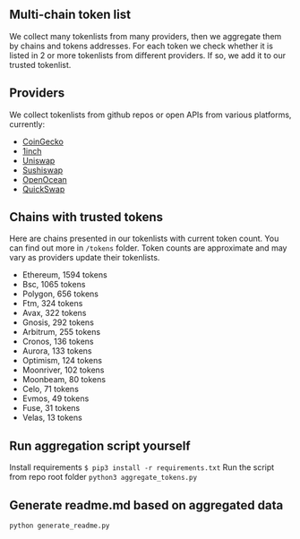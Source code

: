 
## Multi-chain token list 
We collect many tokenlists from many providers, then we aggregate them by chains and tokens addresses. 
For each token we check whether it is listed in 2 or more tokenlists from different providers. If so, 
we add it to our trusted tokenlist.

## Providers
We collect tokenlists from github repos or open APIs from various platforms, currently:
- [CoinGecko](https://www.coingecko.com/)
- [1inch](https://app.1inch.io/)
- [Uniswap](https://uniswap.org/)
- [Sushiswap](https://www.sushi.com/)
- [OpenOcean](https://openocean.finance/)
- [QuickSwap](https://quickswap.exchange/#/swap)

## Chains with trusted tokens
Here are chains presented in our tokenlists with current token count. You can find out more in `/tokens` folder.
Token counts are approximate and may vary as providers update their tokenlists.
- Ethereum, 1594 tokens
- Bsc, 1065 tokens
- Polygon, 656 tokens
- Ftm, 324 tokens
- Avax, 322 tokens
- Gnosis, 292 tokens
- Arbitrum, 255 tokens
- Cronos, 136 tokens
- Aurora, 133 tokens
- Optimism, 124 tokens
- Moonriver, 102 tokens
- Moonbeam, 80 tokens
- Celo, 71 tokens
- Evmos, 49 tokens
- Fuse, 31 tokens
- Velas, 13 tokens

## Run aggregation script yourself
Install requirements
```$ pip3 install -r requirements.txt```
Run the script from repo root folder
```python3 aggregate_tokens.py```
## Generate readme.md based on aggregated data
```bash
python generate_readme.py
```

